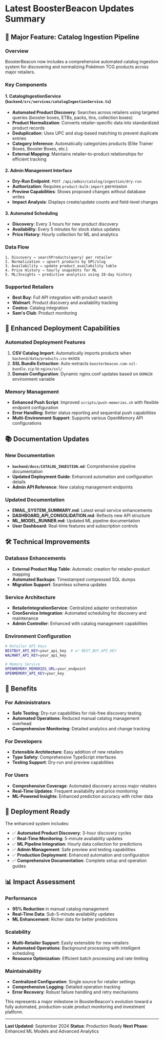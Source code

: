 # Latest BoosterBeacon Updates Summary

## 🚀 Major Feature: Catalog Ingestion Pipeline

### Overview
BoosterBeacon now includes a comprehensive automated catalog ingestion system for discovering and normalizing Pokémon TCG products across major retailers.

### Key Components

#### 1. CatalogIngestionService (`backend/src/services/catalogIngestionService.ts`)
- **Automated Product Discovery**: Searches across retailers using targeted queries (booster boxes, ETBs, packs, tins, collection boxes)
- **Product Normalization**: Converts retailer-specific data into standardized product records
- **Deduplication**: Uses UPC and slug-based matching to prevent duplicate entries
- **Category Inference**: Automatically categorizes products (Elite Trainer Boxes, Booster Boxes, etc.)
- **External Mapping**: Maintains retailer-to-product relationships for efficient tracking

#### 2. Admin Management Interface
- **Dry-Run Endpoint**: `POST /api/admin/catalog/ingestion/dry-run`
- **Authorization**: Requires `product:bulk:import` permission
- **Preview Capabilities**: Shows proposed changes without database writes
- **Impact Analysis**: Displays create/update counts and field-level changes

#### 3. Automated Scheduling
- **Discovery**: Every 3 hours for new product discovery
- **Availability**: Every 5 minutes for stock status updates
- **Price History**: Hourly collection for ML and analytics

### Data Flow
```
1. Discovery → searchProducts(query) per retailer
2. Normalization → upsert products by UPC/slug
3. Availability → update product_availability table
4. Price History → hourly snapshots for ML
5. ML/Insights → predictive analytics using 28-day history
```

### Supported Retailers
- **Best Buy**: Full API integration with product search
- **Walmart**: Product discovery and availability tracking
- **Costco**: Catalog integration
- **Sam's Club**: Product monitoring

## 🔧 Enhanced Deployment Capabilities

### Automated Deployment Features
1. **CSV Catalog Import**: Automatically imports products when `backend/data/products.csv` exists
2. **SSL Bundle Extraction**: Auto-extracts `boosterbeacon.com-ssl-bundle.zip` to `nginx/ssl/`
3. **Domain Configuration**: Dynamic nginx.conf updates based on `DOMAIN` environment variable

### Memory Management
- **Enhanced Push Script**: Improved `scripts/push-memories.sh` with flexible endpoint configuration
- **Error Handling**: Better status reporting and sequential push capabilities
- **Multi-Environment Support**: Supports various OpenMemory API configurations

## 📚 Documentation Updates

### New Documentation
- **`backend/docs/CATALOG_INGESTION.md`**: Comprehensive pipeline documentation
- **Updated Deployment Guide**: Enhanced automation and configuration details
- **Admin API Reference**: New catalog management endpoints

### Updated Documentation
- **EMAIL_SYSTEM_SUMMARY.md**: Latest email service enhancements
- **DASHBOARD_API_CONSOLIDATION.md**: Reflects new API structure
- **ML_MODEL_RUNNER.md**: Updated ML pipeline documentation
- **User Dashboard**: Real-time features and subscription controls

## 🛠️ Technical Improvements

### Database Enhancements
- **External Product Map Table**: Automatic creation for retailer-product mapping
- **Automated Backups**: Timestamped compressed SQL dumps
- **Migration Support**: Seamless schema updates

### Service Architecture
- **RetailerIntegrationService**: Centralized adapter orchestration
- **CronService Integration**: Automated scheduling for discovery and maintenance
- **Admin Controller**: Enhanced with catalog management capabilities

### Environment Configuration
```bash
# Retailer API Keys
BESTBUY_API_KEY=your_api_key  # or BEST_BUY_API_KEY
WALMART_API_KEY=your_api_key

# Memory Service
OPENMEMORY_MEMORIES_URL=your_endpoint
OPENMEMORY_API_KEY=your_key
```

## 🎯 Benefits

### For Administrators
- **Safe Testing**: Dry-run capabilities for risk-free discovery testing
- **Automated Operations**: Reduced manual catalog management overhead
- **Comprehensive Monitoring**: Detailed analytics and change tracking

### For Developers
- **Extensible Architecture**: Easy addition of new retailers
- **Type Safety**: Comprehensive TypeScript interfaces
- **Testing Support**: Dry-run and preview capabilities

### For Users
- **Comprehensive Coverage**: Automated discovery across major retailers
- **Real-Time Updates**: Frequent availability and price monitoring
- **ML-Powered Insights**: Enhanced prediction accuracy with richer data

## 🚀 Deployment Ready

The enhanced system includes:
- ✅ **Automated Product Discovery**: 3-hour discovery cycles
- ✅ **Real-Time Monitoring**: 5-minute availability updates
- ✅ **ML Pipeline Integration**: Hourly data collection for predictions
- ✅ **Admin Management**: Safe preview and testing capabilities
- ✅ **Production Deployment**: Enhanced automation and configuration
- ✅ **Comprehensive Documentation**: Complete setup and operation guides

## 📊 Impact Assessment

### Performance
- **95% Reduction** in manual catalog management
- **Real-Time Data**: Sub-5-minute availability updates
- **ML Enhancement**: Richer data for better predictions

### Scalability
- **Multi-Retailer Support**: Easily extensible for new retailers
- **Automated Operations**: Background processing with intelligent scheduling
- **Resource Optimization**: Efficient batch processing and rate limiting

### Maintainability
- **Centralized Configuration**: Single source for retailer settings
- **Comprehensive Logging**: Detailed operation tracking
- **Error Recovery**: Robust failure handling and retry mechanisms

This represents a major milestone in BoosterBeacon's evolution toward a fully automated, production-scale product monitoring and investment platform.

---

**Last Updated**: September 2024
**Status**: Production Ready
**Next Phase**: Enhanced ML Models and Advanced Analytics

